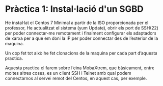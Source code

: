 # Pràctica 1: Instal·lació d'un SGBD
He instal·lat el Centos 7 Minimal a partir de la ISO proporcionada per el professor, 
He actualitzat el sistema (yum Update), obrir els port de SSH(22) per poder connectar-me remotament i finalment configurar els adaptadors de xarxa per a que em doni la IP per poder connectar des de l’exterior de la maquina.

Un cop fet tot això he fet clonacions de la maquina per cada part d’aquesta practica.

Aquesta practica el farem sobre l’eina MobaXtrem, que bàsicament, entre moltes altres coses, es un client SSH i Telnet amb qual podem connectarnos al servei remot del Centos, en aquest cas, per exemple.
